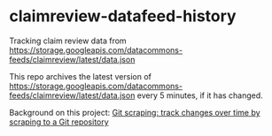 # claimreview-datafeed-history

Tracking claim review data from https://storage.googleapis.com/datacommons-feeds/claimreview/latest/data.json

This repo archives the latest version of https://storage.googleapis.com/datacommons-feeds/claimreview/latest/data.json every 5 minutes, if it has changed.

Background on this project: [Git scraping: track changes over time by scraping to a Git repository](https://simonwillison.net/2020/Oct/9/git-scraping/)
